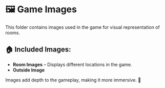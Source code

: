 # 🖼 Game Images

This folder contains images used in the game for visual representation of rooms.

## 🏠 Included Images:
- **Room Images** – Displays different locations in the game.
- **Outside Image** 

Images add depth to the gameplay, making it more immersive. 📸
